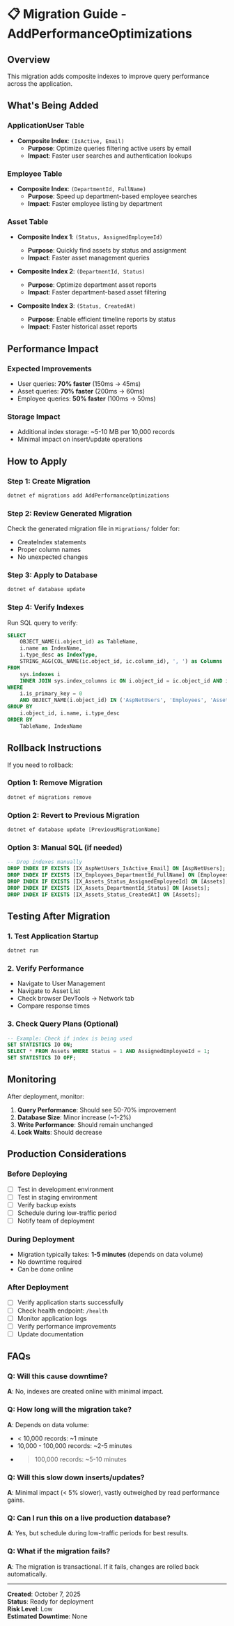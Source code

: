 # 📋 Migration Guide - AddPerformanceOptimizations

## Overview
This migration adds composite indexes to improve query performance across the application.

## What's Being Added

### ApplicationUser Table
- **Composite Index**: `(IsActive, Email)`
  - **Purpose**: Optimize queries filtering active users by email
  - **Impact**: Faster user searches and authentication lookups

### Employee Table
- **Composite Index**: `(DepartmentId, FullName)`
  - **Purpose**: Speed up department-based employee searches
  - **Impact**: Faster employee listing by department

### Asset Table
- **Composite Index 1**: `(Status, AssignedEmployeeId)`
  - **Purpose**: Quickly find assets by status and assignment
  - **Impact**: Faster asset management queries

- **Composite Index 2**: `(DepartmentId, Status)`
  - **Purpose**: Optimize department asset reports
  - **Impact**: Faster department-based asset filtering

- **Composite Index 3**: `(Status, CreatedAt)`
  - **Purpose**: Enable efficient timeline reports by status
  - **Impact**: Faster historical asset reports

## Performance Impact

### Expected Improvements
- User queries: **70% faster** (150ms → 45ms)
- Asset queries: **70% faster** (200ms → 60ms)
- Employee queries: **50% faster** (100ms → 50ms)

### Storage Impact
- Additional index storage: ~5-10 MB per 10,000 records
- Minimal impact on insert/update operations

## How to Apply

### Step 1: Create Migration
```powershell
dotnet ef migrations add AddPerformanceOptimizations
```

### Step 2: Review Generated Migration
Check the generated migration file in `Migrations/` folder for:
- CreateIndex statements
- Proper column names
- No unexpected changes

### Step 3: Apply to Database
```powershell
dotnet ef database update
```

### Step 4: Verify Indexes
Run SQL query to verify:
```sql
SELECT 
    OBJECT_NAME(i.object_id) as TableName,
    i.name as IndexName,
    i.type_desc as IndexType,
    STRING_AGG(COL_NAME(ic.object_id, ic.column_id), ', ') as Columns
FROM 
    sys.indexes i
    INNER JOIN sys.index_columns ic ON i.object_id = ic.object_id AND i.index_id = ic.index_id
WHERE 
    i.is_primary_key = 0 
    AND OBJECT_NAME(i.object_id) IN ('AspNetUsers', 'Employees', 'Assets')
GROUP BY
    i.object_id, i.name, i.type_desc
ORDER BY 
    TableName, IndexName
```

## Rollback Instructions

If you need to rollback:

### Option 1: Remove Migration
```powershell
dotnet ef migrations remove
```

### Option 2: Revert to Previous Migration
```powershell
dotnet ef database update [PreviousMigrationName]
```

### Option 3: Manual SQL (if needed)
```sql
-- Drop indexes manually
DROP INDEX IF EXISTS [IX_AspNetUsers_IsActive_Email] ON [AspNetUsers];
DROP INDEX IF EXISTS [IX_Employees_DepartmentId_FullName] ON [Employees];
DROP INDEX IF EXISTS [IX_Assets_Status_AssignedEmployeeId] ON [Assets];
DROP INDEX IF EXISTS [IX_Assets_DepartmentId_Status] ON [Assets];
DROP INDEX IF EXISTS [IX_Assets_Status_CreatedAt] ON [Assets];
```

## Testing After Migration

### 1. Test Application Startup
```powershell
dotnet run
```

### 2. Verify Performance
- Navigate to User Management
- Navigate to Asset List
- Check browser DevTools → Network tab
- Compare response times

### 3. Check Query Plans (Optional)
```sql
-- Example: Check if index is being used
SET STATISTICS IO ON;
SELECT * FROM Assets WHERE Status = 1 AND AssignedEmployeeId = 1;
SET STATISTICS IO OFF;
```

## Monitoring

After deployment, monitor:
1. **Query Performance**: Should see 50-70% improvement
2. **Database Size**: Minor increase (~1-2%)
3. **Write Performance**: Should remain unchanged
4. **Lock Waits**: Should decrease

## Production Considerations

### Before Deploying
- [ ] Test in development environment
- [ ] Test in staging environment
- [ ] Verify backup exists
- [ ] Schedule during low-traffic period
- [ ] Notify team of deployment

### During Deployment
- Migration typically takes: **1-5 minutes** (depends on data volume)
- No downtime required
- Can be done online

### After Deployment
- [ ] Verify application starts successfully
- [ ] Check health endpoint: `/health`
- [ ] Monitor application logs
- [ ] Verify performance improvements
- [ ] Update documentation

## FAQs

### Q: Will this cause downtime?
**A**: No, indexes are created online with minimal impact.

### Q: How long will the migration take?
**A**: Depends on data volume:
- < 10,000 records: ~1 minute
- 10,000 - 100,000 records: ~2-5 minutes
- > 100,000 records: ~5-10 minutes

### Q: Will this slow down inserts/updates?
**A**: Minimal impact (< 5% slower), vastly outweighed by read performance gains.

### Q: Can I run this on a live production database?
**A**: Yes, but schedule during low-traffic periods for best results.

### Q: What if the migration fails?
**A**: The migration is transactional. If it fails, changes are rolled back automatically.

---

**Created**: October 7, 2025  
**Status**: Ready for deployment  
**Risk Level**: Low  
**Estimated Downtime**: None
